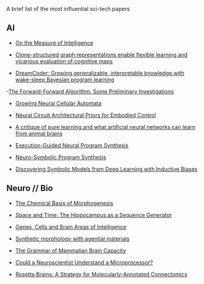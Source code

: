 A brief list of the most influential sci-tech papers

## AI 
- [On the Measure of Intelligence](https://arxiv.org/pdf/1911.01547.pdf)

- [Clone-structured graph representations enable flexible learning and vicarious evaluation of cognitive maps](https://www.nature.com/articles/s41467-021-22559-5)

- [DreamCoder: Growing generalizable, interpretable knowledge with wake-sleep Bayesian program learning](https://arxiv.org/pdf/2006.08381.pdf)

-[The Forward-Forward Algorithm: Some Preliminary Investigations](https://arxiv.org/pdf/2212.13345.pdf)

- [Growing Neural Cellular Automata](https://distill.pub/2020/growing-ca/)

- [Neural Circuit Architectural Priors for Embodied Control](https://arxiv.org/pdf/2201.05242.pdf)

- [A critique of pure learning and what artificial neural networks can learn from animal brains](https://www.nature.com/articles/s41467-019-11786-6)

- [Execution-Guided Neural Program Synthesis](https://openreview.net/forum?id=H1gfOiAqYm)

- [Neuro-Symbolic Program Synthesis](https://arxiv.org/abs/1611.01855)

- [Discovering Symbolic Models from Deep Learning with Inductive Biases](https://arxiv.org/pdf/2006.11287.pdf)

## Neuro // Bio 

- [The Chemical Basis of Morphogenesis](https://royalsocietypublishing.org/doi/10.1098/rstb.1952.0012)

- [Space and Time: The Hippocampus as a Sequence Generator](https://www.cell.com/trends/cognitive-sciences/fulltext/S1364-6613(18)30166-9)

- [Genes, Cells and Brain Areas of Intelligence](https://www.frontiersin.org/articles/10.3389/fnhum.2019.00044/full)

- [Synthetic morphology with agential materials](https://www.nature.com/articles/s44222-022-00001-9)

- [The Grammar of Mammalian Brain Capacity](https://arxiv.org/pdf/1612.01150.pdf)

- [Could a Neuroscientist Understand a Microprocessor?](https://journals.plos.org/ploscompbiol/article?id=10.1371/journal.pcbi.1005268)

- [Rosetta Brains: A Strategy for Molecularly-Annotated Connectomics](https://www.researchgate.net/publication/261761382_Rosetta_Brains_A_Strategy_for_Molecularly-Annotated_Connectomics)


